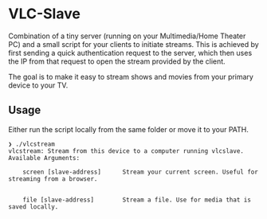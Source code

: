 # VLC-Slave
Combination of a tiny server (running on your Multimedia/Home Theater PC) and a small script for your clients to initiate streams.
This is achieved by first sending a quick authentication request to the server, which then uses the IP from that request to open the stream provided by the client.

The goal is to make it easy to stream shows and movies from your primary device to your TV.

## Usage
Either run the script locally from the same folder or move it to your PATH.
```
❯ ./vlcstream
vlcstream: Stream from this device to a computer running vlcslave.
Available Arguments:

    screen [slave-address]      Stream your current screen. Useful for streaming from a browser.


    file [slave-address]        Stream a file. Use for media that is saved locally.

```
